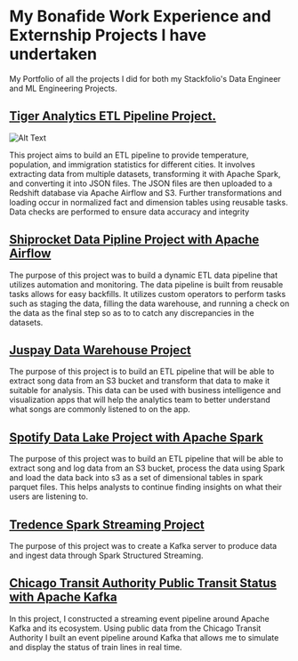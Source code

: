 # My Bonafide Work Experience and Externship Projects I have undertaken
My Portfolio of all the projects I did for both my Stackfolio's Data Engineer and ML Engineering Projects.

## [Tiger Analytics ETL Pipeline Project.](https://github.com/17mihir/Stackfolio-s-Data-Engineering-Captsone-Project.git)
![Alt Text](https://www.google.com/imgres?imgurl=https%3A%2F%2Fwww.databricks.com%2Fsites%2Fdefault%2Ffiles%2F2020%2F08%2Fblog-accelerate-etl-1-og.png&tbnid=VEs1lVDfU6tjqM&vet=12ahUKEwi3pYLOr7X_AhXKkNgFHdS4DPIQMygDegUIARDCAQ..i&imgrefurl=https%3A%2F%2Fwww.databricks.com%2Fblog%2F2020%2F08%2F18%2Fhow-to-accelerate-your-etl-pipelines-from-18-hours-to-as-fast-as-5-minutes-with-azure-databricks.html&docid=qBpi9Csd3X09jM&w=1200&h=630&q=data%20etl%20pipeline%20architecture%20diagram&ved=2ahUKEwi3pYLOr7X_AhXKkNgFHdS4DPIQMygDegUIARDCAQ)


This project aims to build an ETL pipeline to provide temperature, population, and immigration statistics for different cities. It involves extracting data from multiple datasets, transforming it with Apache Spark, and converting it into JSON files. The JSON files are then uploaded to a Redshift database via Apache Airflow and S3. Further transformations and loading occur in normalized fact and dimension tables using reusable tasks. Data checks are performed to ensure data accuracy and integrity


## [Shiprocket Data Pipline Project with Apache Airflow](https://github.com/17mihir/Stackfolio-s-Sparkify-Data-Pipeline-Project-with-Apache-Airflow.git)

The purpose of this project was to build a dynamic ETL data pipeline that utilizes automation and monitoring. The data pipeline is built from reusable tasks allows for easy backfills. It utilizes custom operators to perform tasks such as staging the data, filling the data warehouse, and running a check on the data as the final step so as to to catch any discrepancies in the datasets.

## [Juspay Data Warehouse Project](https://github.com/17mihir/Sparkify-Data-Warehouse-Project-for-song-play-analysis.git)

The purpose of this project is to build an ETL pipeline that will be able to extract song data from an S3 bucket and transform that data to make it suitable for analysis. This data can be used with business intelligence and visualization apps that will help the analytics team to better understand what songs are commonly listened to on the app.

## [Spotify Data Lake Project with Apache Spark](https://github.com/17mihir/Sparkify-Data-Lake-Project-with-Apache-Spark.git)

The purpose of this project was to build an ETL pipeline that will be able to extract song and log data from an S3 bucket, process the data using Spark and load the data back into s3 as a set of dimensional tables in spark parquet files. This helps analysts to continue finding insights on what their users are listening to.

## [Tredence Spark Streaming Project](https://github.com/17mihir/Spark-Streaming-Project.git)

The purpose of this project was to create a Kafka server to produce data and ingest data through Spark Structured Streaming.
## [Chicago Transit Authority Public Transit Status with Apache Kafka](https://github.com/17mihir/Public-Transit-Status-with-Apache-Kafka.git)

In this project, I constructed a streaming event pipeline around Apache Kafka and its ecosystem. Using public data from the Chicago Transit Authority I built an event pipeline around Kafka that allows me to simulate and display the status of train lines in real time.
